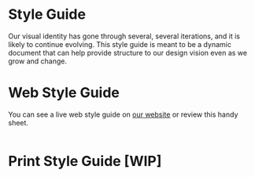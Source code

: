 # Style Guide
Our visual identity has gone through several, several iterations, and it is likely to continue evolving. This style guide is meant to be a dynamic document that can help provide structure to our design vision even as we grow and change.

# Web Style Guide
You can see a live web style guide on [our website](https://www.cicadacreativemag.com/styleguide/) or review this handy sheet.

<img class="img-fluid" src="/images/docs/styleguide.jpg" alt="">

# Print Style Guide [WIP]